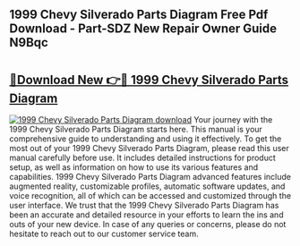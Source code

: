 ## 1999 Chevy Silverado Parts Diagram Free Pdf Download - Part-SDZ New Repair Owner Guide N9Bqc

# <h2><a href="http://dfk716.blite.top/?on=1999+Chevy+Silverado+Parts+Diagram">🔗Download New 👉🔴 1999 Chevy Silverado Parts Diagram</a></h2>

[![1999 Chevy Silverado Parts Diagram download](https://i.imgur.com/lujVjoI.png)](http://dfk716.blite.top/?on=1999+Chevy+Silverado+Parts+Diagram)
Your journey with the 1999 Chevy Silverado Parts Diagram starts here. This manual is your comprehensive guide to understanding and using it effectively. To get the most out of your 1999 Chevy Silverado Parts Diagram, please read this user manual carefully before use. It includes detailed instructions for product setup, as well as information on how to use its various features and capabilities. 1999 Chevy Silverado Parts Diagram advanced features include augmented reality, customizable profiles, automatic software updates, and voice recognition, all of which can be accessed and customized through the user interface. We trust that the 1999 Chevy Silverado Parts Diagram has been an accurate and detailed resource in your efforts to learn the ins and outs of your new device. In case of any queries or concerns, please do not hesitate to reach out to our customer service team.
